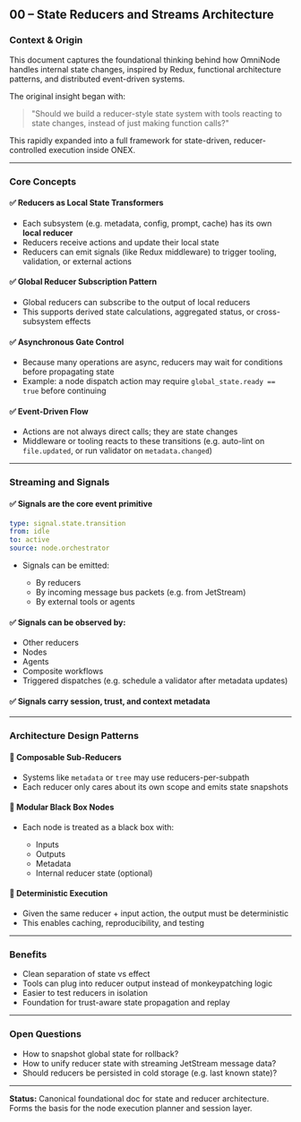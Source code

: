 ## 00 – State Reducers and Streams Architecture

### Context & Origin

This document captures the foundational thinking behind how OmniNode handles internal state changes, inspired by Redux, functional architecture patterns, and distributed event-driven systems.

The original insight began with:

> "Should we build a reducer-style state system with tools reacting to state changes, instead of just making function calls?"

This rapidly expanded into a full framework for state-driven, reducer-controlled execution inside ONEX.

---

### Core Concepts

#### ✅ Reducers as Local State Transformers

* Each subsystem (e.g. metadata, config, prompt, cache) has its own **local reducer**
* Reducers receive actions and update their local state
* Reducers can emit signals (like Redux middleware) to trigger tooling, validation, or external actions

#### ✅ Global Reducer Subscription Pattern

* Global reducers can subscribe to the output of local reducers
* This supports derived state calculations, aggregated status, or cross-subsystem effects

#### ✅ Asynchronous Gate Control

* Because many operations are async, reducers may wait for conditions before propagating state
* Example: a node dispatch action may require `global_state.ready == true` before continuing

#### ✅ Event-Driven Flow

* Actions are not always direct calls; they are state changes
* Middleware or tooling reacts to these transitions (e.g. auto-lint on `file.updated`, or run validator on `metadata.changed`)

---

### Streaming and Signals

#### ✅ Signals are the core event primitive

```yaml
type: signal.state.transition
from: idle
to: active
source: node.orchestrator
```

* Signals can be emitted:

  * By reducers
  * By incoming message bus packets (e.g. from JetStream)
  * By external tools or agents

#### ✅ Signals can be observed by:

* Other reducers
* Nodes
* Agents
* Composite workflows
* Triggered dispatches (e.g. schedule a validator after metadata updates)

#### ✅ Signals carry session, trust, and context metadata

---

### Architecture Design Patterns

#### 🔁 Composable Sub-Reducers

* Systems like `metadata` or `tree` may use reducers-per-subpath
* Each reducer only cares about its own scope and emits state snapshots

#### 🧩 Modular Black Box Nodes

* Each node is treated as a black box with:

  * Inputs
  * Outputs
  * Metadata
  * Internal reducer state (optional)

#### 🔄 Deterministic Execution

* Given the same reducer + input action, the output must be deterministic
* This enables caching, reproducibility, and testing

---

### Benefits

* Clean separation of state vs effect
* Tools can plug into reducer output instead of monkeypatching logic
* Easier to test reducers in isolation
* Foundation for trust-aware state propagation and replay

---

### Open Questions

* How to snapshot global state for rollback?
* How to unify reducer state with streaming JetStream message data?
* Should reducers be persisted in cold storage (e.g. last known state)?

---

**Status:** Canonical foundational doc for state and reducer architecture. Forms the basis for the node execution planner and session layer.

